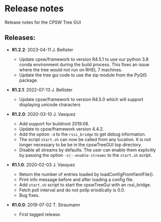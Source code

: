 # Release notes

Release notes for the CPSW Tree GUI

## Releases:
* __R1.2.2__: 2023-04-11 J. Bellister
  * Update cpsw/framework to version R4.5.1 to use our python 3.8 conda environment during the
    build process. This fixes an issue where the tree would not run on RHEL 7 machines.
  * Update the tree gui code to use the sip module from the PyQt5 package.

* __R1.2.1__: 2022-07-13 J. Bellister
  * Update cpsw/framework to version R4.5.0 which will support displaying unicode characters

* __R1.2.0__: 2020-03-10 J. Vasquez
  * Add support for buildroot 2019.08.
  * Update to cpsw/framework version 4.4.2.
  * Add the option `-d` to the `rssi_bridge` to get debug information.
  * The script `start.sh` can now be called from any location. It is not longer
    necessary to be be in the cpswTreeGUI top directory.
  * Disable all streams by defaults. The user can enable them explicitly by
    passing the option `-s|--enable-streams` to the `start.sh` script.

* __R1.1.0__: 2020-02-03 J. Vasquez
  * Return the number of entries loaded by loadConfigFromYamlFile().
  * Print info message before and after loading a config file.
  * Add `start.sh` script to start the cpswTreeGui with an rssi_bridge.
  * Fetch poll interval and do not pollp eriodically is 0.0.
  * Bug fixes.

* __R1.0.0__: 2019-07-02 T. Straumann
  * First tagged release.
